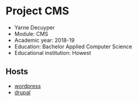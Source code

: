 # Project CMS

- Yarne Decuyper
- Module: CMS
- Academic year: 2018-19
- Education: Bachelor Applied Computer Science
- Educational institution: Howest

## Hosts

- [wordpress](http://howestcmssite.be)
- [drupal](http://drupall.howestcmssite.be)
